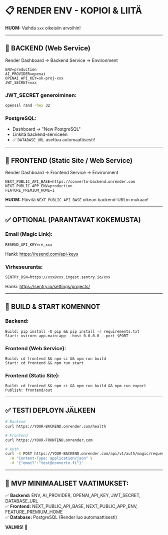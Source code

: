 # 📋 RENDER ENV - KOPIOI & LIITÄ

**HUOM:** Vaihda `xxx` oikeisiin arvoihin!

---

## 🔧 **BACKEND (Web Service)**

Render Dashboard → Backend Service → Environment

```
ENV=production
AI_PROVIDER=openai
OPENAI_API_KEY=sk-proj-xxx
JWT_SECRET=xxx
```

### **JWT_SECRET generoiminen:**
```bash
openssl rand -hex 32
```

### **PostgreSQL:**
- Dashboard → "New PostgreSQL"
- Linkitä backend-serviceen
- ✅ `DATABASE_URL` asettuu automaattisesti!

---

## 🎨 **FRONTEND (Static Site / Web Service)**

Render Dashboard → Frontend Service → Environment

```
NEXT_PUBLIC_API_BASE=https://converto-backend.onrender.com
NEXT_PUBLIC_APP_ENV=production
FEATURE_PREMIUM_HOME=1
```

**HUOM:** Päivitä `NEXT_PUBLIC_API_BASE` oikean backend-URLin mukaan!

---

## ✅ **OPTIONAL (PARANTAVAT KOKEMUSTA)**

### **Email (Magic Link):**
```
RESEND_API_KEY=re_xxx
```
Hanki: https://resend.com/api-keys

### **Virheseuranta:**
```
SENTRY_DSN=https://xxx@xxx.ingest.sentry.io/xxx
```
Hanki: https://sentry.io/settings/projects/

---

## 🚀 **BUILD & START KOMENNOT**

### **Backend:**
```
Build: pip install -U pip && pip install -r requirements.txt
Start: uvicorn app.main:app --host 0.0.0.0 --port $PORT
```

### **Frontend (Web Service):**
```
Build: cd frontend && npm ci && npm run build
Start: cd frontend && npm run start
```

### **Frontend (Static Site):**
```
Build: cd frontend && npm ci && npm run build && npm run export
Publish: frontend/out
```

---

## ✅ **TESTI DEPLOYN JÄLKEEN**

```bash
# Backend
curl https://YOUR-BACKEND.onrender.com/health

# Frontend
curl https://YOUR-FRONTEND.onrender.com

# Auth
curl -X POST https://YOUR-BACKEND.onrender.com/api/v1/auth/magic/request \
  -H "Content-Type: application/json" \
  -d '{"email":"test@converto.fi"}'
```

---

## 🎯 **MVP MINIMAALISET VAATIMUKSET:**

✅ **Backend:** ENV, AI_PROVIDER, OPENAI_API_KEY, JWT_SECRET, DATABASE_URL  
✅ **Frontend:** NEXT_PUBLIC_API_BASE, NEXT_PUBLIC_APP_ENV, FEATURE_PREMIUM_HOME  
✅ **Database:** PostgreSQL (Render luo automaattisesti)

**VALMIS! 🚀**


